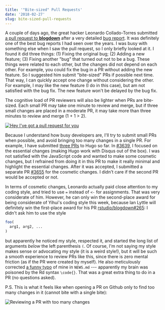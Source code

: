 ```yaml
---
title: '"Bite-sized" Pull Requests'
date: '2018-02-27'
slug: bite-sized-pull-requests
---
```


A couple of days ago, the great hacker Leonardo Collado-Torres submitted [a pull request to **blogdown**](https://github.com/rstudio/blogdown/pull/263) after a very detailed [bug report](https://github.com/rstudio/blogdown/issues/261). It was definitely one of the best bug reports I had seen over the years. I was busy with something else when I saw the pull request, so I only briefly looked at it. I found it did three things: (1) Fixing the original bug; (2) Adding a new feature; (3) Fixing another "bug" that turned out not to be a bug. These things were related to each other, but the changes did not depend on each other. For example, you could fix the bug in a PR without adding the new feature. So I suggested him submit "bite-sized" PRs if possible next time. That way, I can quickly accept one change without considering the other. For example, I may like the new feature (I do in this case), but am not satisfied with the bug fix. The new feature won't be delayed by the bug fix.

The cognitive load of PR reviewers will also be lighter when PRs are bite-sized. Each small PR may take one minute to review and merge, but if three small changes are placed in a moderate PR, it may take more than three minutes to review and merge (1 + 1 > 2).

[![Hey I've got a pull request for you](https://pbs.twimg.com/media/DkAJYk6XgAAEVt2.jpg:large)](https://twitter.com/_ColinFay/status/1026831038587326464)

Because I understand how busy developers are, I'll try to submit small PRs when possible, and avoid bringing too many changes in a single PR. For example, I have submitted [three PRs](https://github.com/gohugoio/hugo/pulls?q=is%3Apr+author%3Ayihui+is%3Aclosed) to Hugo so far. In [#3639](https://github.com/gohugoio/hugo/pull/3639), I focused on the essential changes (making Hugo work with Disqus out of the box). I was not satisfied with the JavaScript code and wanted to make some cosmetic changes, but I refrained from doing it in this PR to make it really minimal and highlight the essential changes. After it was accepted, I submitted a separate PR [#3655](https://github.com/gohugoio/hugo/pull/3655) for the cosmetic changes. I didn't care if the second PR would be accepted or not.

In terms of cosmetic changes, Leonardo actually paid close attention to my coding style, and tried to use `=` instead of `<-` for assignments. That was very considerate of him. However, he can only win the second-place award for being considerate of Yihui's coding style this week, because Ian Lyttle will definitely win the first-place award for his PR [rstudio/blogdown#265](https://github.com/rstudio/blogdown/pull/265): I didn't ask him to use the style

```r
foo(
  arg1, arg2, ...
)
```

but apparently he noticed my style, respected it, and started the long list of arguments _below_ the left parenthesis `(`. Of course, I'm not saying my style makes sense or advocating my style (it is a weird style!), but it will be such a smooth experience to review PRs like this, since there is zero mental friction (as if the PR were created by myself). He also meticulously corrected [a funny typo](https://github.com/rstudio/blogdown/pull/265#discussion_r170489377) of mine in `NEWS.md` --- apparently my brain was poisoned by the Rd syntax `\code{}`. That was a great extra thing to do in a PR (no questions asked).

P.S. This is what it feels like when opening a PR on Github only to find too many changes in it (cannot bite with a single bite):

![Reviewing a PR with too many changes](https://slides.yihui.name/gif/dog-fish.gif)
